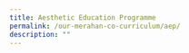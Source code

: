 ```yaml
---
title: Aesthetic Education Programme
permalink: /our-merahan-co-curriculum/aep/
description: ""
---
```


